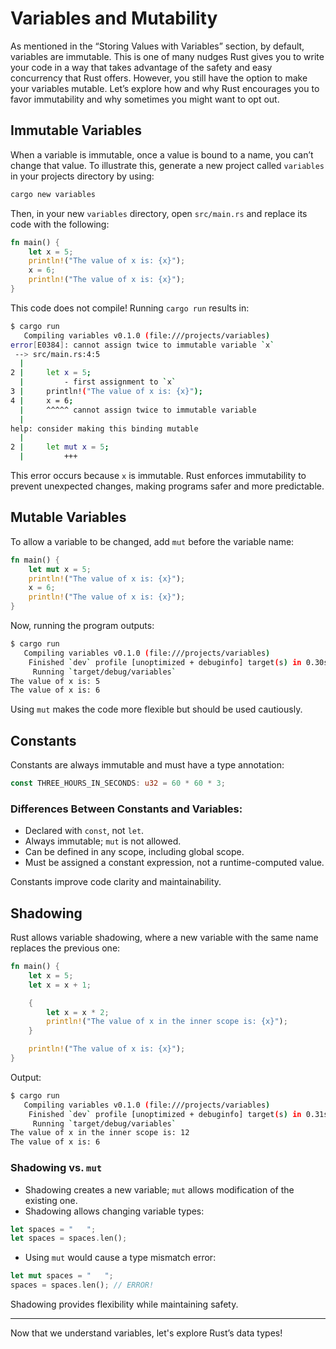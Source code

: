 # Variables and Mutability

As mentioned in the “Storing Values with Variables” section, by default, variables are immutable. This is one of many nudges Rust gives you to write your code in a way that takes advantage of the safety and easy concurrency that Rust offers. However, you still have the option to make your variables mutable. Let’s explore how and why Rust encourages you to favor immutability and why sometimes you might want to opt out.

## Immutable Variables

When a variable is immutable, once a value is bound to a name, you can’t change that value. To illustrate this, generate a new project called `variables` in your projects directory by using:

```sh
cargo new variables
```

Then, in your new `variables` directory, open `src/main.rs` and replace its code with the following:

```rust
fn main() {
    let x = 5;
    println!("The value of x is: {x}");
    x = 6;
    println!("The value of x is: {x}");
}
```

This code does not compile! Running `cargo run` results in:

```sh
$ cargo run
   Compiling variables v0.1.0 (file:///projects/variables)
error[E0384]: cannot assign twice to immutable variable `x`
 --> src/main.rs:4:5
  |
2 |     let x = 5;
  |         - first assignment to `x`
3 |     println!("The value of x is: {x}");
4 |     x = 6;
  |     ^^^^^ cannot assign twice to immutable variable
  |
help: consider making this binding mutable
  |
2 |     let mut x = 5;
  |         +++
```

This error occurs because `x` is immutable. Rust enforces immutability to prevent unexpected changes, making programs safer and more predictable.

## Mutable Variables

To allow a variable to be changed, add `mut` before the variable name:

```rust
fn main() {
    let mut x = 5;
    println!("The value of x is: {x}");
    x = 6;
    println!("The value of x is: {x}");
}
```

Now, running the program outputs:

```sh
$ cargo run
   Compiling variables v0.1.0 (file:///projects/variables)
    Finished `dev` profile [unoptimized + debuginfo] target(s) in 0.30s
     Running `target/debug/variables`
The value of x is: 5
The value of x is: 6
```

Using `mut` makes the code more flexible but should be used cautiously.

## Constants

Constants are always immutable and must have a type annotation:

```rust
const THREE_HOURS_IN_SECONDS: u32 = 60 * 60 * 3;
```

### Differences Between Constants and Variables:
- Declared with `const`, not `let`.
- Always immutable; `mut` is not allowed.
- Can be defined in any scope, including global scope.
- Must be assigned a constant expression, not a runtime-computed value.

Constants improve code clarity and maintainability.

## Shadowing

Rust allows variable shadowing, where a new variable with the same name replaces the previous one:

```rust
fn main() {
    let x = 5;
    let x = x + 1;

    {
        let x = x * 2;
        println!("The value of x in the inner scope is: {x}");
    }

    println!("The value of x is: {x}");
}
```

Output:

```sh
$ cargo run
   Compiling variables v0.1.0 (file:///projects/variables)
    Finished `dev` profile [unoptimized + debuginfo] target(s) in 0.31s
     Running `target/debug/variables`
The value of x in the inner scope is: 12
The value of x is: 6
```

### Shadowing vs. `mut`
- Shadowing creates a new variable; `mut` allows modification of the existing one.
- Shadowing allows changing variable types:

```rust
let spaces = "   ";
let spaces = spaces.len();
```

- Using `mut` would cause a type mismatch error:

```rust
let mut spaces = "   ";
spaces = spaces.len(); // ERROR!
```

Shadowing provides flexibility while maintaining safety.

---

Now that we understand variables, let's explore Rust’s data types!

